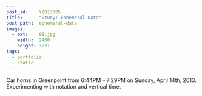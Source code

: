 ```yaml
---
post_id:    Y2013005
title:      "Study: Ephemeral Data"
post_path:  ephemeral-data
images:
  - ext:    01.jpg
    width:  2400
    height: 3271
tags:
  - portfolio
  - static
---
```

Car horns in Greenpoint from 6:44PM &ndash; 7:29PM on Sunday, April 14th, 2013. Experimenting with notation and vertical time.